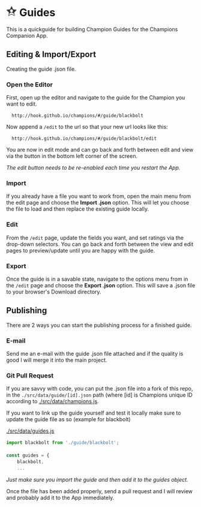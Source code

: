 # [<img src="dev/images/icon.png" width="28" height="28" alt="Icon">](#-guides) Guides

This is a quickguide for building Champion Guides for the Champions Companion App.

## Editing & Import/Export

  Creating the guide .json file.

### Open the Editor

  First, open up the editor and navigate to the guide for the Champion you want to edit.

```
  http://hook.github.io/champions/#/guide/blackbolt
```

Now append a `/edit` to the url so that your new url looks like this:

```
  http://hook.github.io/champions/#/guide/blackbolt/edit
```

You are now in edit mode and can go back and forth between edit and view via the button in
the bottom left corner of the screen.

*The edit button needs to be re-enabled each time you restart the App.* 

### Import

If you already have a file you want to work from, open the main menu from the edit
page and choose the **Import .json** option. This will let you choose the file to load
and then replace the existing guide locally.

### Edit

From the `/edit` page, update the fields you want, and set ratings via the drop-down selectors.
You can go back and forth between the view and edit pages to preview/update until you are
happy with the guide.

### Export

Once the guide is in a savable state, navigate to the options menu from in the `/edit` page
and choose the **Export .json** option. This will save a .json file to your browser's
Download directory.

## Publishing

There are 2 ways you can start the publishing process for a finished guide.

### E-mail

Send me an e-mail with the guide .json file attached and if the quality is good I will merge it
into the main project.

### Git Pull Request

If you are savvy with code, you can put the .json file into a fork of this repo, in the
`./src/data/guide/[id].json` path (where [id] is Champions unique ID according to
[./src/data/champions.js](src/data/champions.js).
 
If you want to link up the guide yourself and test it locally make sure to update the guide
file as so (example for blackbolt)

[./src/data/guides.js](src/data/guides.js)
```javascript
import blackbolt from './guide/blackbolt';

const guides = {
    blackbolt,
    ...
```
*Just make sure you import the guide and then add it to the guides object.*

Once the file has been added properly, send a pull request and I will review and probably add
it to the App immediately.